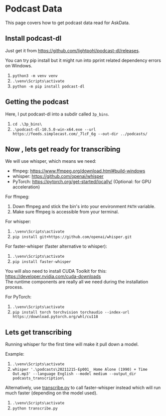 # Podcast Data

This page covers how to get podcast data read for AskData.

## Install podcast-dl

Just get it from <https://github.com/lightpohl/podcast-dl/releases>.

You can try pip install but it might run into pprint related dependency errors on Windows.

1. `python3 -m venv venv`
1. `.\venv\Scripts\activate`
1. `python -m pip install podcast-dl `

## Getting the podcast

Here, I put podcast-dl into a subdir called `3p_bins`.

1. `cd .\3p_bins\`
1. `.\podcast-dl-10.5.0-win-x64.exe --url https://feeds.simplecast.com/_7lcF_6g --out-dir ../podcasts/`

## Now , lets get ready for transcribing

We will use whisper, which means we need:

- ffmpeg: <https://www.ffmpeg.org/download.html#build-windows>
- whisper: <https://github.com/openai/whisper>
- PyTorch: <https://pytorch.org/get-started/locally/> (Optional: for GPU acceleration)

For ffmpeg:

1. Down ffmpeg and stick the bin's into your environment `PATH` variable.
1. Make sure ffmpeg is accessible from your terminal.

For whisper:

1. `.\venv\Scripts\activate`
1. `pip install git+https://github.com/openai/whisper.git`

For faster-whisper (faster alternative to whisper):

1. `.\venv\Scripts\activate`
1. `pip install faster-whisper`

You will also need to install CUDA Toolkit for this: <https://developer.nvidia.com/cuda-downloads>  
The runtime components are really all we need during the installation process.

For PyTorch:

1. `.\venv\Scripts\activate`
1. `pip install torch torchvision torchaudio --index-url https://download.pytorch.org/whl/cu118`

## Lets get transcribing

Running whisper for the first time will make it pull down a model.

Example:

1. `.\venv\Scripts\activate`
1. `whisper '.\podcasts\20211215-Ep001_ Home Alone (1990) + Time Out.mp3' --language English --model medium --output_dir podcasts_transcription\`

Alternatively, use [transcribe.py](./transcribe.py) to call faster-whisper instead which will run much faster (depending on the model used).

1. `.\venv\Scripts\activate`
1. `python transcribe.py`
